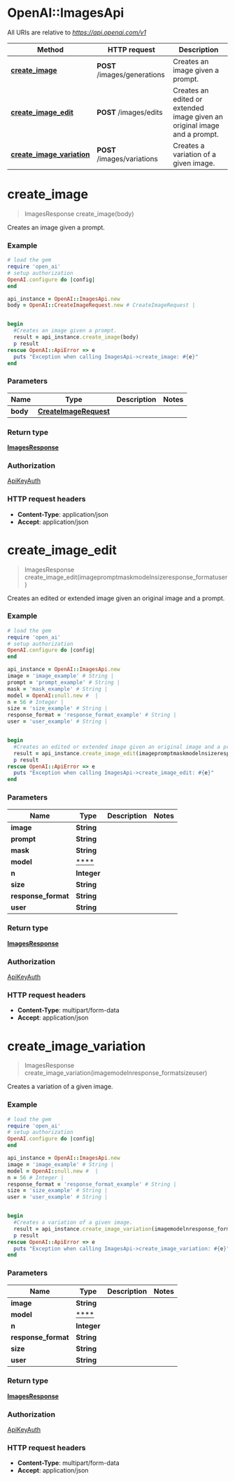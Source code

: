 # OpenAI::ImagesApi

All URIs are relative to *https://api.openai.com/v1*

Method | HTTP request | Description
------------- | ------------- | -------------
[**create_image**](ImagesApi.md#create_image) | **POST** /images/generations | Creates an image given a prompt.
[**create_image_edit**](ImagesApi.md#create_image_edit) | **POST** /images/edits | Creates an edited or extended image given an original image and a prompt.
[**create_image_variation**](ImagesApi.md#create_image_variation) | **POST** /images/variations | Creates a variation of a given image.

# **create_image**
> ImagesResponse create_image(body)

Creates an image given a prompt.

### Example
```ruby
# load the gem
require 'open_ai'
# setup authorization
OpenAI.configure do |config|
end

api_instance = OpenAI::ImagesApi.new
body = OpenAI::CreateImageRequest.new # CreateImageRequest | 


begin
  #Creates an image given a prompt.
  result = api_instance.create_image(body)
  p result
rescue OpenAI::ApiError => e
  puts "Exception when calling ImagesApi->create_image: #{e}"
end
```

### Parameters

Name | Type | Description  | Notes
------------- | ------------- | ------------- | -------------
 **body** | [**CreateImageRequest**](CreateImageRequest.md)|  | 

### Return type

[**ImagesResponse**](ImagesResponse.md)

### Authorization

[ApiKeyAuth](../README.md#ApiKeyAuth)

### HTTP request headers

 - **Content-Type**: application/json
 - **Accept**: application/json



# **create_image_edit**
> ImagesResponse create_image_edit(imagepromptmaskmodelnsizeresponse_formatuser)

Creates an edited or extended image given an original image and a prompt.

### Example
```ruby
# load the gem
require 'open_ai'
# setup authorization
OpenAI.configure do |config|
end

api_instance = OpenAI::ImagesApi.new
image = 'image_example' # String | 
prompt = 'prompt_example' # String | 
mask = 'mask_example' # String | 
model = OpenAI::null.new #  | 
n = 56 # Integer | 
size = 'size_example' # String | 
response_format = 'response_format_example' # String | 
user = 'user_example' # String | 


begin
  #Creates an edited or extended image given an original image and a prompt.
  result = api_instance.create_image_edit(imagepromptmaskmodelnsizeresponse_formatuser)
  p result
rescue OpenAI::ApiError => e
  puts "Exception when calling ImagesApi->create_image_edit: #{e}"
end
```

### Parameters

Name | Type | Description  | Notes
------------- | ------------- | ------------- | -------------
 **image** | **String**|  | 
 **prompt** | **String**|  | 
 **mask** | **String**|  | 
 **model** | [****](.md)|  | 
 **n** | **Integer**|  | 
 **size** | **String**|  | 
 **response_format** | **String**|  | 
 **user** | **String**|  | 

### Return type

[**ImagesResponse**](ImagesResponse.md)

### Authorization

[ApiKeyAuth](../README.md#ApiKeyAuth)

### HTTP request headers

 - **Content-Type**: multipart/form-data
 - **Accept**: application/json



# **create_image_variation**
> ImagesResponse create_image_variation(imagemodelnresponse_formatsizeuser)

Creates a variation of a given image.

### Example
```ruby
# load the gem
require 'open_ai'
# setup authorization
OpenAI.configure do |config|
end

api_instance = OpenAI::ImagesApi.new
image = 'image_example' # String | 
model = OpenAI::null.new #  | 
n = 56 # Integer | 
response_format = 'response_format_example' # String | 
size = 'size_example' # String | 
user = 'user_example' # String | 


begin
  #Creates a variation of a given image.
  result = api_instance.create_image_variation(imagemodelnresponse_formatsizeuser)
  p result
rescue OpenAI::ApiError => e
  puts "Exception when calling ImagesApi->create_image_variation: #{e}"
end
```

### Parameters

Name | Type | Description  | Notes
------------- | ------------- | ------------- | -------------
 **image** | **String**|  | 
 **model** | [****](.md)|  | 
 **n** | **Integer**|  | 
 **response_format** | **String**|  | 
 **size** | **String**|  | 
 **user** | **String**|  | 

### Return type

[**ImagesResponse**](ImagesResponse.md)

### Authorization

[ApiKeyAuth](../README.md#ApiKeyAuth)

### HTTP request headers

 - **Content-Type**: multipart/form-data
 - **Accept**: application/json



